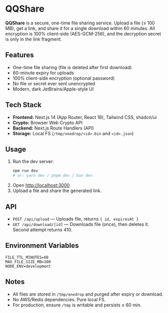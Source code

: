 # QQShare

**QQShare** is a secure, one-time file sharing service. Upload a file (≤ 100 MB), get a link, and share it for a single download within 60 minutes. All encryption is 100% client-side (AES-GCM-256), and the decryption secret is only in the link fragment.

## Features
- One-time file sharing (file is deleted after first download)
- 60-minute expiry for uploads
- 100% client-side encryption (optional password)
- No file or secret ever sent unencrypted
- Modern, dark JetBrains/Apple-style UI

## Tech Stack
- **Frontend:** Next.js 14 (App Router, React 18), Tailwind CSS, shadcn/ui
- **Crypto:** Browser Web Crypto API
- **Backend:** Next.js Route Handlers (API)
- **Storage:** Local FS (`/tmp/onedrop/<id>.bin` and `<id>.json`)

## Usage
1. Run the dev server:
   ```bash
   npm run dev
   # or: yarn dev / pnpm dev / bun dev
   ```
2. Open [http://localhost:3000](http://localhost:3000)
3. Upload a file and share the generated link.

## API
- `POST /api/upload` — Uploads file, returns `{ id, expiresAt }`
- `GET /api/download/[id]` — Downloads file (once), then deletes it. Second attempt returns 410.

## Environment Variables
```
FILE_TTL_MINUTES=60
MAX_FILE_SIZE_MB=100
NODE_ENV=development
```

## Notes
- All files are stored in `/tmp/onedrop` and purged after expiry or download.
- No AWS/Redis dependencies. Pure local FS.
- For production, ensure `/tmp` is writable and persists ≤ 60 min.
